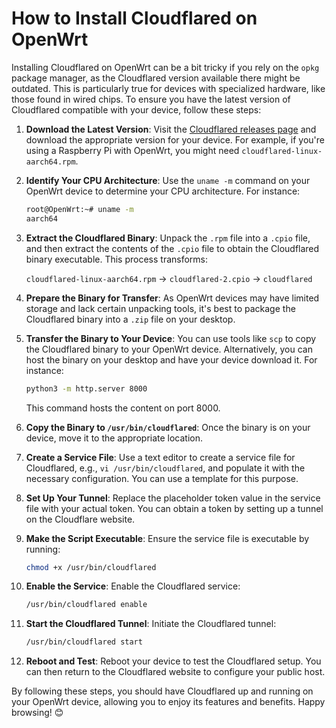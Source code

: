 # How to Install Cloudflared on OpenWrt

Installing Cloudflared on OpenWrt can be a bit tricky if you rely on the `opkg` package manager, as the Cloudflared version available there might be outdated. This is particularly true for devices with specialized hardware, like those found in wired chips. To ensure you have the latest version of Cloudflared compatible with your device, follow these steps:

1. **Download the Latest Version**: Visit the [Cloudflared releases page](https://github.com/cloudflare/cloudflared/releases) and download the appropriate version for your device. For example, if you're using a Raspberry Pi with OpenWrt, you might need `cloudflared-linux-aarch64.rpm`.

2. **Identify Your CPU Architecture**: Use the `uname -m` command on your OpenWrt device to determine your CPU architecture. For instance:

    ```sh
    root@OpenWrt:~# uname -m
    aarch64
    ```

3. **Extract the Cloudflared Binary**: Unpack the `.rpm` file into a `.cpio` file, and then extract the contents of the `.cpio` file to obtain the Cloudflared binary executable. This process transforms:

    `cloudflared-linux-aarch64.rpm` → `cloudflared-2.cpio` → `cloudflared`

4. **Prepare the Binary for Transfer**: As OpenWrt devices may have limited storage and lack certain unpacking tools, it's best to package the Cloudflared binary into a `.zip` file on your desktop.

5. **Transfer the Binary to Your Device**: You can use tools like `scp` to copy the Cloudflared binary to your OpenWrt device. Alternatively, you can host the binary on your desktop and have your device download it. For instance:

    ```sh
    python3 -m http.server 8000
    ```

    This command hosts the content on port 8000.

6. **Copy the Binary to `/usr/bin/cloudflared`**: Once the binary is on your device, move it to the appropriate location.

7. **Create a Service File**: Use a text editor to create a service file for Cloudflared, e.g., `vi /usr/bin/cloudflared`, and populate it with the necessary configuration. You can use a template for this purpose.

8. **Set Up Your Tunnel**: Replace the placeholder token value in the service file with your actual token. You can obtain a token by setting up a tunnel on the Cloudflare website.

9. **Make the Script Executable**: Ensure the service file is executable by running:

    ```sh
    chmod +x /usr/bin/cloudflared
    ```

10. **Enable the Service**: Enable the Cloudflared service:

    ```sh
    /usr/bin/cloudflared enable
    ```

11. **Start the Cloudflared Tunnel**: Initiate the Cloudflared tunnel:

    ```sh
    /usr/bin/cloudflared start
    ```

12. **Reboot and Test**: Reboot your device to test the Cloudflared setup. You can then return to the Cloudflared website to configure your public host.

By following these steps, you should have Cloudflared up and running on your OpenWrt device, allowing you to enjoy its features and benefits. Happy browsing! 😊
